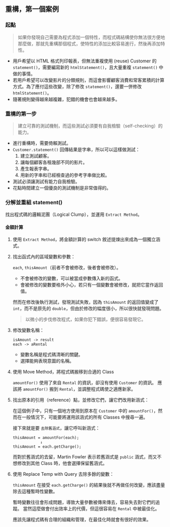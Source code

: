 ## 重構，第一個案例
### 起點
> 如果你發現自己需要為程式添加一個特性，而程式碼結構使你無法很方便地那麼做，那就先重構那個程式，使特性的添加比較容易進行，然後再添加特性。

* 用戶希望以 HTML 格式列印報表，但無法重複使用 (reuse) Customer 的 `statement()`，需要編寫新的 `htmlStatement()`，且大量重複 `statement()` 中做的事情。
* 若用戶希望可以改變影片的分類規則，而這會影響顧客消費和常客累積的計算方式。為了應付這些改變，除了修改 `statement()`，還要一併修改 `htmlStatement()`。
* 隨著規則變得越來越複雜，犯錯的機會也會越來越多。

### 重構的第一步
> 建立可靠的測試機制，而這些測試必須要有自我檢驗（self-checking）的能力。

* 進行重構時，需要倚賴測試。
* `Customer.statement()` 回傳結果是字串，所以可以這樣做測試：
    1. 建立測試顧客。
    2. 讓每個顧客各租幾部不同的影片。
    3. 產生報表字串。
    4. 用新的字串和已經檢查過的參考字串做比較。
* 測試必須讓測試有能力自我檢驗。
* 花點時間建立一個優良的測試機制是非常值得的。

### 分解並重組 statement()

找出程式碼的邏輯泥團（Logical Clump），並運用 `Extract Method`。

#### 金額計算
    
1. 使用 `Extract Method`，將金額計算的 switch 敘述提煉出來成為一個獨立涵式。
    
2. 找出函式內的區域變數和參數：

    `each`, `thisAmount`（前者不會被修改，後者會被修改）。
    * 不會被修改的變數，可以被當成參數傳入新的函式。
    * 會被修改的變數要格外小心，若只有一個變數會被修改，就把它當作返回值。

   然而在修改後執行測試，發現測試失敗，因為 `thisAmount` 的返回值變成了 `int`，而不是原先的 `double`，但由於修改的幅度很小，所以很快就發現問題。
   > 以微小的步伐修改程式，如果你犯下錯誤，便很容易發現它。
   
3. 修改變數名稱：
   
    ```
    isAmount -> result
    each -> aRental
    ```
    
    * 變數名稱是程式碼清晰的關鍵。
    * 選擇能夠表現意圖的名稱。
   
4. 使用 Move Method，將程式碼搬移到合適的 Class
    
    `amountFor()` 使用了來自 `Rental` 的資訊，卻沒有使用 `Customer` 的資訊。
    應該將 `amountFor()` 搬到 `Rental`，並調整程式碼使之適應新家。
    
5. 找出原本的引用（reference）點，並修改它們，讓它們改用新涵式：
    
    在這個例子中，只有一個地方使用到原本在 `Customer` 中的 `amountFor()`，然而在一般情況下，可能要將運用該涵式的所有 Classes 中搜尋一遍。
    
    接下來就是要 `去除舊涵式`，讓它呼叫新涵式：
    
    ```
    thisAmount = amountFor(each);
                ↓
    thisAmount = each.getCharge();
    ```
    
    而對於舊涵式的去留，Martin Fowler 表示若舊涵式是 `public` 涵式，而又不想修改到其他 Class 時，他會選擇保留舊涵式。
    
6. 使用 Replace Temp with Query 去除多餘的變數：

    `thisAmount` 在接受 `each.getCharge()` 的結果後就不再做任何改變，應該盡量除去這種暫時性變數。
    
    暫時變數往往會形成問題，導致大量參數被傳來傳去，容易失去對它們的追蹤。
    當然這麼做會付出效率上的代價，但這很容易在 `Rental` 中被最佳化。
    
    應該先讓程式碼有合理的組織和管理，在最佳化時就會有很好的效果。
    
    